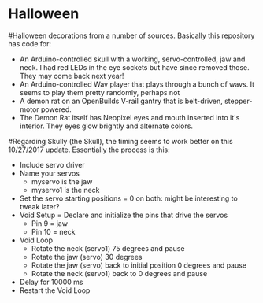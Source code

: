 Halloween
=========

#Halloween decorations from a number of sources. Basically this repository has code for:  
* An Arduino-controlled skull with a working, servo-controlled, jaw and neck. I had red LEDs in the eye sockets but have since removed those. They may come back next year!  
* An Arduino-controlled Wav player that plays through a bunch of wavs. It seems to play them pretty randomly, perhaps not  
* A demon rat on an OpenBuilds V-rail gantry that is belt-driven, stepper-motor powered.  
* The Demon Rat itself has Neopixel eyes and mouth inserted into it's interior. They eyes glow brightly and alternate colors.  

#Regarding Skully (the Skull), the timing seems to work better on this 10/27/2017 update. Essentially the process is this:
* Include servo driver
* Name your servos  
  + myservo is the jaw  
  + myservo1 is the neck
* Set the servo starting positions = 0 on both: might be interesting to tweak later?  
* Void Setup = Declare and initialize the pins that drive the servos  
  + Pin 9 = jaw  
  + Pin 10 = neck  
* Void Loop  
  + Rotate the neck (servo1) 75 degrees and pause  
  + Rotate the jaw (servo) 30 degrees  
  + Rotate the jaw (servo) back to initial position 0 degrees and pause  
  + Rotate the neck (servo1) back to 0 degrees and pause  
* Delay for 10000 ms
* Restart the Void Loop
